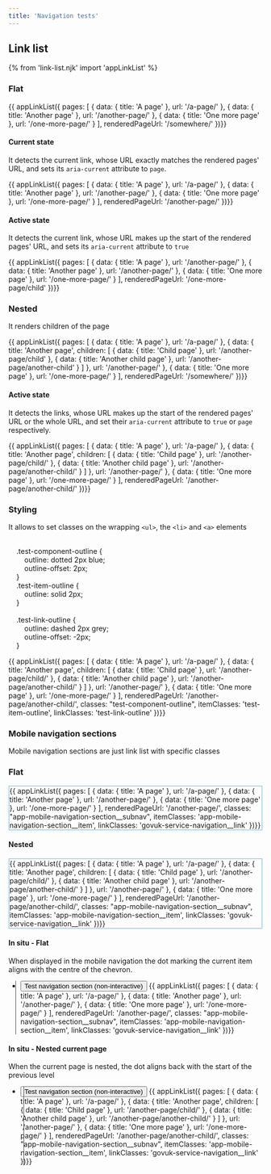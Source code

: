 ```yaml
---
title: 'Navigation tests'
---
```


## Link list

{% from 'link-list.njk' import 'appLinkList' %}

### Flat

{{ appLinkList({
    pages: [
        {
            data: {
                title: 'A page'
            },
            url: '/a-page/'
        },
        {
            data: {
                title: 'Another page'
            },
            url: '/another-page/'
        },
        {
            data: {
                title: 'One more page'
            },
            url: '/one-more-page/'
        }
    ],
    renderedPageUrl: '/somewhere/'
})}}

#### Current state

It detects the current link, whose URL exactly matches the rendered pages' URL, and sets its `aria-current` attribute to `page`.

{{ appLinkList({
    pages: [
        {
            data: {
                title: 'A page'
            },
            url: '/a-page/'
        },
        {
            data: {
                title: 'Another page'
            },
            url: '/another-page/'
        },
        {
            data: {
                title: 'One more page'
            },
            url: '/one-more-page/'
        }
    ],
    renderedPageUrl: '/another-page/'
})}}

#### Active state

It detects the current link, whose URL makes up the start of the rendered pages' URL, and sets its `aria-current` attribute to `true`

{{ appLinkList({
    pages: [
        {
            data: {
                title: 'A page'
            },
            url: '/another-page/'
        },
        {
            data: {
                title: 'Another page'
            },
            url: '/another-page/'
        },
        {
            data: {
                title: 'One more page'
            },
            url: '/one-more-page/'
        }
    ],
    renderedPageUrl: '/one-more-page/child'
})}}

### Nested

It renders children of the page

{{ appLinkList({
    pages: [
        {
            data: {
                title: 'A page'
            },
            url: '/a-page/'
        },
        {
            data: {
                title: 'Another page',
                children: [
                    {
                        data: {
                            title: 'Child page'
                        },
                        url: '/another-page/child'
                    },
                    {
                        data: {
                            title: 'Another child page'
                        },
                        url: '/another-page/another-child'
                    }
                ]
            },
            url: '/another-page/'
        },
        {
            data: {
                title: 'One more page'
            },
            url: '/one-more-page/'
        }
    ],
    renderedPageUrl: '/somewhere/'
})}}

#### Active state

It detects the links, whose URL makes up the start of the rendered pages' URL or the whole URL, and set their `aria-current` attribute to `true` or `page` respectively.

{{ appLinkList({
    pages: [
        {
            data: {
                title: 'A page'
            },
            url: '/a-page/'
        },
        {
            data: {
                title: 'Another page',
                children: [
                    {
                        data: {
                            title: 'Child page'
                        },
                        url: '/another-page/child/'
                    },
                    {
                        data: {
                            title: 'Another child page'
                        },
                        url: '/another-page/another-child/'
                    }
                ]
            },
            url: '/another-page/'
        },
        {
            data: {
                title: 'One more page'
            },
            url: '/one-more-page/'
        }
    ],
    renderedPageUrl: '/another-page/another-child/'
})}}

### Styling

It allows to set classes on the wrapping `<ul>`, the `<li>` and `<a>` elements

<style style="display: block; white-space: pre">
    .test-component-outline {
        outline: dotted 2px blue;
        outline-offset: 2px;
    }
    .test-item-outline {
        outline: solid 2px;
    }

    .test-link-outline {
        outline: dashed 2px grey;
        outline-offset: -2px;
    }
</style>

{{ appLinkList({
    pages: [
        {
            data: {
                title: 'A page'
            },
            url: '/a-page/'
        },
        {
            data: {
                title: 'Another page',
                children: [
                    {
                        data: {
                            title: 'Child page'
                        },
                        url: '/another-page/child/'
                    },
                    {
                        data: {
                            title: 'Another child page'
                        },
                        url: '/another-page/another-child/'
                    }
                ]
            },
            url: '/another-page/'
        },
        {
            data: {
                title: 'One more page'
            },
            url: '/one-more-page/'
        }
    ],
    renderedPageUrl: '/another-page/another-child/',
    classes: "test-component-outline",
    itemClasses: 'test-item-outline',
    linkClasses: 'test-link-outline'
})}}

### Mobile navigation sections

Mobile navigation sections are just link list with specific classes

### Flat

<div style="border: solid 2px lightblue">
{{ appLinkList({
    pages: [
        {
            data: {
                title: 'A page'
            },
            url: '/a-page/'
        },
        {
            data: {
                title: 'Another page'
            },
            url: '/another-page/'
        },
        {
            data: {
                title: 'One more page'
            },
            url: '/one-more-page/'
        }
    ],
    renderedPageUrl: '/another-page/',
    classes: "app-mobile-navigation-section__subnav",
    itemClasses: 'app-mobile-navigation-section__item',
    linkClasses: 'govuk-service-navigation__link'
})}}
</div>

#### Nested

<div style="border: solid 2px lightblue">
{{ appLinkList({
    pages: [
        {
            data: {
                title: 'A page'
            },
            url: '/a-page/'
        },
        {
            data: {
                title: 'Another page',
                children: [
                    {
                        data: {
                            title: 'Child page'
                        },
                        url: '/another-page/child/'
                    },
                    {
                        data: {
                            title: 'Another child page'
                        },
                        url: '/another-page/another-child/'
                    }
                ]
            },
            url: '/another-page/'
        },
        {
            data: {
                title: 'One more page'
            },
            url: '/one-more-page/'
        }
    ],
    renderedPageUrl: '/another-page/another-child/',
    classes: "app-mobile-navigation-section__subnav",
    itemClasses: 'app-mobile-navigation-section__item',
    linkClasses: 'govuk-service-navigation__link'
})}}
</div>

#### In situ - Flat

When displayed in the mobile navigation the dot marking the current item aligns with the centre of the chevron.

<style>
    /* Overlay an element on top of the test area and draw a line where the centre of the chevron is */
    .test-vertical-guideline {
        position: relative;
        z-index: 0;

        --x: 50%;
    }

    .test-vertical-guideline::before {
        content: '';
        display: block;
        position: absolute;
        inset: 0;
        z-index: 1;

        background-image: linear-gradient(red, red);
        background-size: 1px 100%;
        background-repeat: no-repeat;
        background-position: var(--x) 0;
    }
</style>

<div class="govuk-service-navigation test-vertical-guideline" style="--x: 13.5px">
<ul class="govuk-service-navigation__list">
<li class="govuk-service-navigation__item app-mobile-navigation-section__service-navigation-item">
<button class="app-mobile-navigation-section__toggle" aria-expanded="true"><span>Test navigation section (non-interactive)</span></button>
{{ appLinkList({
    pages: [
        {
            data: {
                title: 'A page'
            },
            url: '/a-page/'
        },
        {
            data: {
                title: 'Another page'
            },
            url: '/another-page/'
        },
        {
            data: {
                title: 'One more page'
            },
            url: '/one-more-page/'
        }
    ],
    renderedPageUrl: '/another-page/',
    classes: "app-mobile-navigation-section__subnav",
    itemClasses: 'app-mobile-navigation-section__item',
    linkClasses: 'govuk-service-navigation__link'
})}}
</li>
</ul>
</div>

#### In situ - Nested current page

When the current page is nested, the dot aligns back with the start of the previous level

<div class="govuk-service-navigation test-vertical-guideline" style="--x: 30px">
<ul class="govuk-service-navigation__list">
<li class="govuk-service-navigation__item app-mobile-navigation-section__service-navigation-item">
<button class="app-mobile-navigation-section__toggle" aria-expanded="true"><span>Test navigation section (non-interactive)</span></button>
{{ appLinkList({
    pages: [
        {
            data: {
                title: 'A page'
            },
            url: '/a-page/'
        },
        {
            data: {
                title: 'Another page',
                children: [
                    {
                        data: {
                            title: 'Child page'
                        },
                        url: '/another-page/child/'
                    },
                    {
                        data: {
                            title: 'Another child page'
                        },
                        url: '/another-page/another-child/'
                    }
                ]
            },
            url: '/another-page/'
        },
        {
            data: {
                title: 'One more page'
            },
            url: '/one-more-page/'
        }
    ],
    renderedPageUrl: '/another-page/another-child/',
    classes: "app-mobile-navigation-section__subnav",
    itemClasses: 'app-mobile-navigation-section__item',
    linkClasses: 'govuk-service-navigation__link'
})}}
</li>
</ul>
</div>
